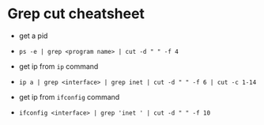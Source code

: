 # Grep cut cheatsheet

- get a pid
-  `ps -e | grep <program name> | cut -d " " -f 4`

- get ip from `ip` command
- `ip a | grep <interface> | grep inet | cut -d " " -f 6 | cut -c 1-14`

- get ip from `ifconfig` command
- `ifconfig <interface> | grep 'inet ' | cut -d " " -f 10`
